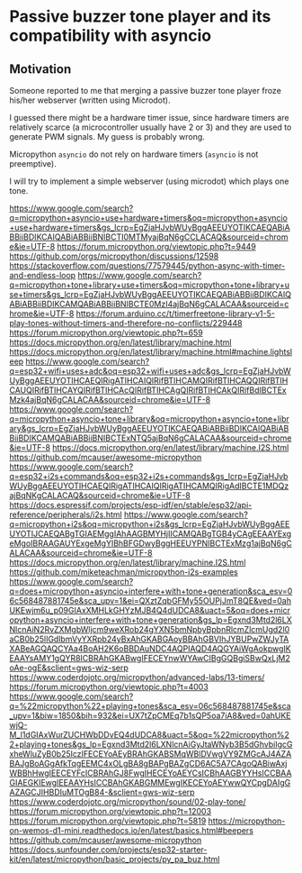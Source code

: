 # Passive buzzer tone player and its compatibility with asyncio

## Motivation

Someone reported to me that merging a passive buzzer tone player froze his/her webserver (written using Microdot).

I guessed there might be a hardware timer issue, since hardware timers are relatively scarce (a microcontroller usually have 2 or 3) and they are used to generate PWM signals. My guess is probably wrong.

Micropython `asyncio` do not rely on hardware timers (`asyncio` is not preemptive). 

I will try to implement a simple webserver (using microdot) which plays one tone.


https://www.google.com/search?q=micropython+asyncio+use+hardware+timers&oq=micropython+asyncio+use+hardware+timers&gs_lcrp=EgZjaHJvbWUyBggAEEUYOTIKCAEQABiABBiiBDIKCAIQABiABBiiBNIBCTI0MTMyajBqN6gCCLACAQ&sourceid=chrome&ie=UTF-8
https://forum.micropython.org/viewtopic.php?t=9449
https://github.com/orgs/micropython/discussions/12598
https://stackoverflow.com/questions/77579445/python-async-with-timer-and-endless-loop
https://www.google.com/search?q=micropython+tone+library+use+timers&oq=micropython+tone+library+use+timers&gs_lcrp=EgZjaHJvbWUyBggAEEUYOTIKCAEQABiABBiiBDIKCAIQABiABBiiBDIKCAMQABiABBiiBNIBCTE0MzI4ajBqN6gCALACAA&sourceid=chrome&ie=UTF-8
https://forum.arduino.cc/t/timerfreetone-library-v1-5-play-tones-without-timers-and-therefore-no-conflicts/229448
https://forum.micropython.org/viewtopic.php?t=659
https://docs.micropython.org/en/latest/library/machine.html
https://docs.micropython.org/en/latest/library/machine.html#machine.lightsleep
https://www.google.com/search?q=esp32+wifi+uses+adc&oq=esp32+wifi+uses+adc&gs_lcrp=EgZjaHJvbWUyBggAEEUYOTIHCAEQIRigATIHCAIQIRifBTIHCAMQIRifBTIHCAQQIRifBTIHCAUQIRifBTIHCAYQIRifBTIHCAcQIRifBTIHCAgQIRifBTIHCAkQIRifBdIBCTExMzk4ajBqN6gCALACAA&sourceid=chrome&ie=UTF-8
https://www.google.com/search?q=micropython+asyncio+tone+library&oq=micropython+asyncio+tone+library&gs_lcrp=EgZjaHJvbWUyBggAEEUYOTIKCAEQABiABBiiBDIKCAIQABiABBiiBDIKCAMQABiABBiiBNIBCTExNTQ5ajBqN6gCALACAA&sourceid=chrome&ie=UTF-8
https://docs.micropython.org/en/latest/library/machine.I2S.html
https://github.com/mcauser/awesome-micropython
https://www.google.com/search?q=esp32+i2s+commands&oq=esp32+i2s+commands&gs_lcrp=EgZjaHJvbWUyBggAEEUYOTIHCAEQIRigATIHCAIQIRigATIHCAMQIRigAdIBCTE1MDQzajBqNKgCALACAQ&sourceid=chrome&ie=UTF-8
https://docs.espressif.com/projects/esp-idf/en/stable/esp32/api-reference/peripherals/i2s.html
https://www.google.com/search?q=micropython+i2s&oq=micropython+i2s&gs_lcrp=EgZjaHJvbWUyBggAEEUYOTIJCAEQABgTGIAEMggIAhAAGBMYHjIICAMQABgTGB4yCAgEEAAYExgeMgoIBRAAGAUYExgeMgYIBhBFGDwyBggHEEUYPNIBCTExMzg1ajBqN6gCALACAA&sourceid=chrome&ie=UTF-8
https://docs.micropython.org/en/latest/library/machine.I2S.html
https://github.com/miketeachman/micropython-i2s-examples
https://www.google.com/search?q=does+micropython+asyncio+interfere+with+tone+generation&sca_esv=06c568487881745e&sca_upv=1&ei=QXztZqbGFMy55OUPjJmT8QE&ved=0ahUKEwjm6u_p09GIAxXMHLkGHYzMJB4Q4dUDCA8&uact=5&oq=does+micropython+asyncio+interfere+with+tone+generation&gs_lp=Egxnd3Mtd2l6LXNlcnAiN2RvZXMgbWljcm9weXRob24gYXN5bmNpbyBpbnRlcmZlcmUgd2l0aCB0b25lIGdlbmVyYXRpb24yBxAhGKABGAoyBBAhGBVIhJYBUPwZWJyTAXABeAGQAQCYAa4BoAH2K6oBBDAuNDC4AQPIAQD4AQGYAiWgAokpwgIKEAAYsAMY1gQYR8ICBRAhGKABwgIFECEYnwWYAwCIBgGQBgiSBwQxLjM2oAe-ogE&sclient=gws-wiz-serp
https://www.coderdojotc.org/micropython/advanced-labs/13-timers/
https://forum.micropython.org/viewtopic.php?t=4003
https://www.google.com/search?q=%22micropython%22+playing+tones&sca_esv=06c568487881745e&sca_upv=1&biw=1850&bih=932&ei=UX7tZpCMEq7b1sQP5oa7iA8&ved=0ahUKEwjQ-M_l1dGIAxWurZUCHWbDDvEQ4dUDCA8&uact=5&oq=%22micropython%22+playing+tones&gs_lp=Egxnd3Mtd2l6LXNlcnAiGyJtaWNyb3B5dGhvbiIgcGxheWluZyB0b25lczIFECEYoAEyBRAhGKABSMqWBlDVwgVY9ZMGcAJ4AZABAJgBoAGgAfkTqgEEMC4xOLgBA8gBAPgBAZgCD6AC5A7CAgoQABiwAxjWBBhHwgIEECEYFcICBRAhGJ8FwgIHECEYoAEYCsICBhAAGBYYHsICCBAAGIAEGKIEwgIEEAAYHsICCBAhGKABGMMEwgIKECEYoAEYwwQYCpgDAIgGAZAGCJIHBDIuMTOgB84-&sclient=gws-wiz-serp
https://www.coderdojotc.org/micropython/sound/02-play-tone/
https://forum.micropython.org/viewtopic.php?t=12003
https://forum.micropython.org/viewtopic.php?t=5819
https://micropython-on-wemos-d1-mini.readthedocs.io/en/latest/basics.html#beepers
https://github.com/mcauser/awesome-micropython
https://docs.sunfounder.com/projects/esp32-starter-kit/en/latest/micropython/basic_projects/py_pa_buz.html


